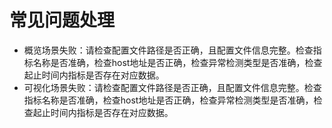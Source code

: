 # 常见问题处理<a name="ZH-CN_TOPIC_0000001364496017"></a>

-   概览场景失败：请检查配置文件路径是否正确，且配置文件信息完整。检查指标名称是否准确，检查host地址是否正确，检查异常检测类型是否准确，检查起止时间内指标是否存在对应数据。
-   可视化场景失败：请检查配置文件路径是否正确，且配置文件信息完整。检查指标名称是否准确，检查host地址是否正确，检查异常检测类型是否准确，检查起止时间内指标是否存在对应数据。
